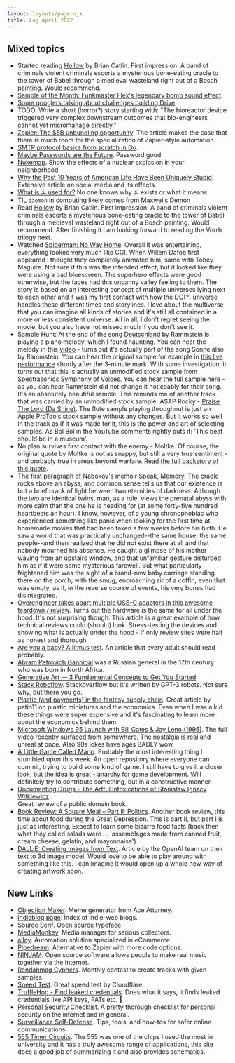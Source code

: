 ```yaml
---
layout: layouts/page.njk
title: Log April 2022
---
```


## Mixed topics

- Started reading [Hollow](https://www.goodreads.com/book/show/56212878-hollow) by Brian Catlin. First impression: A band of criminals violent criminals escorts a mysterious bone-eating oracle to the tower of Babel through a medieval wasteland right out of a Bosch painting. Would recommend.
- [Sample of the Month: Funkmaster Flex's legendary bomb sound effect](https://youtu.be/lAFZnvTfFAs).
- [Some googlers talking about challenges building Drive](https://news.ycombinator.com/item?id=31005929).
- TODO: Write a short (horror?) story starting with: "The bioreactor device triggered very complex downstream outcomes that bio-engineers cannot yet micromanage directly."
- [Zapier: The $5B unbundling opportunity](https://www.georgesequeira.com/writing/zapier-the-5b-unbundling-opportunity/). The article makes the case that there is much room for the specialization of Zapier-style automation.
- [SMTP protocol basics from scratch in Go](https://notes.eatonphil.com/handling-email-from-gmail-smtp-protocol-basics.html).
- [Maybe Passwords are the Future](https://kevincox.ca/2022/04/07/passwords/). Password good.
- [Nukemap](https://nuclearsecrecy.com/nukemap/). Show the effects of a nuclear explosion in your neighborhood.
- [Why the Past 10 Years of American Life Have Been Uniquely Stupid](https://www.theatlantic.com/magazine/archive/2022/05/social-media-democracy-trust-babel/629369/). Extensive article on social media and its effects.
- [What is ⍼ used for?](https://tex.stackexchange.com/questions/640588/what-is-%E2%8D%BC-used-for/) No one knows why ⍼ exists or what it means.
- [TIL](https://english.stackexchange.com/questions/31430/what-is-the-origin-of-daemon-with-regards-to-computing) `daemon` in computing likely comes from [Maxwells Demon](https://en.wikipedia.org/wiki/Maxwell%27s_demon)
- Read [Hollow](https://www.goodreads.com/book/show/56212878-hollow) by Brian Catlin. First impression: A band of criminals violent criminals escorts a mysterious bone-eating oracle to the tower of Babel through a medieval wasteland right out of a Bosch painting. Would recommend. After finishing it I am looking forward to reading the Vorrh trilogy next.
- Watched [Spiderman: No Way Home](https://www.imdb.com/title/tt10872600/). Overall it was entertaining, everything looked very much like CGI. When Willem Dafoe first appeared I thought they completely animated him, same with Tobey Maguire. Not sure if this was the intended effect, but it looked like they were using a bad bluescreen. The superhero effects were good otherwise, but the faces had this uncanny valley feeling to them. The story is based on an interesting concept of multiple universes lying next to each other and it was my first contact with how the DC(?) universe handles these different times and storylines. I love about the multiverse that you can imagine all kinds of stories and it's still all contained in a more or less consistent universe. All in all, I don't regret seeing the movie, but you also have not missed much if you don't see it.
- Sample Hunt: At the end of the song [Deutschland](https://www.youtube.com/watch?v=NeQM1c-XCDc) by Rammstein is playing a piano melody, which I found haunting. You can hear the melody in this [video](https://youtu.be/oIhoUAqxSxw) - turns out it's actually part of the song Sonne also by Rammstein. You can hear the original sample for example in [this live performance](https://youtu.be/HB7YuLsIN-w) shortly after the 3-minute mark. With some investigation, it turns out that this is actually an unmodified stock sample from Spectrasonics [Symphony of Voices](https://www.spectrasonics.net/products/legacy/symphonyofvoices.php). You can [hear the full sample here](https://youtu.be/jgdvxQ1BqhI) - as you can hear Rammstein did not change it noticeably for their song. It's an absolutely beautiful sample. This reminds me of another track that was carried by an unmodified stock sample: A$AP Rocky - [Praise The Lord (Da Shine)](https://www.youtube.com/watch?v=Kbj2Zss-5GY). The flute sample playing throughout is just an Apple ProTools stock sample without any changes. But it works so well in the track as if it was made for it, this is the power and art of selecting samples. As Bol Bol in the YouTube comments rightly puts it: 'This beat should be in a museum'.
- No plan survives first contact with the enemy - Moltke. Of course, the original quote by Moltke is not as snappy, but still a very true sentiment - and probably true in areas beyond warfare. [Read the full backstory of this quote](https://www.google.com/amp/s/quoteinvestigator.com/2021/05/04/no-plan/amp/).
- The first paragraph of Nabokov's memoir [Speak, Memory](https://www.goodreads.com/book/show/30594.Speak_Memory): The cradle rocks above an abyss, and common sense tells us that our existence is but a brief crack of light between two eternities of darkness. Although the two are identical twins, man, as a rule, views the prenatal abyss with more calm than the one he is heading for (at some forty-five hundred heartbeats an hour). I know, however, of a young chronophobiac who experienced something like panic when looking for the first time at homemade movies that had been taken a few weeks before his birth. He saw a world that was practically unchanged--the same house, the same people--and then realized that he did not exist there at all and that nobody mourned his absence. He caught a glimpse of his mother waving from an upstairs window, and that unfamiliar gesture disturbed him as if it were some mysterious farewell. But what particularly frightened him was the sight of a brand-new baby carriage standing there on the porch, with the smug, encroaching air of a coffin; even that was empty, as if, in the reverse course of events, his very bones had disintegrated.
- [Overengineer takes apart multiple USB-C adapters in this awesome teardown / review](https://overengineer.dev/blog/2021/04/25/usb-c-hub-madness.html#fnref:1). Turns out the hardware is the same for all under the hood. It's not surprising though. This article is a great example of how technical reviews could (should) look. Stress-testing the devices and showing what is actually under the hood - if only review sites were half as honest and thorough.
- [Are you a baby? A litmus test](https://haleynahman.substack.com/p/95-are-you-baby-a-litmus-test). An article that every adult should read probably.
- [Abram Petrovich Gannibal](https://en.m.wikipedia.org/wiki/Abram_Petrovich_Gannibal) was a Russian general in the 17th century who was born in North Africa.
- [Generative Art — 3 Fundamental Concepts to Get You Started](https://levelup.gitconnected.com/generative-art-3-fundamental-concepts-to-get-you-started-44205dae167b)
- [Stack Roboflow](https://stackroboflow.com). Stackoverflow but it's written by GPT-3 robots. Not sure why, but there you go.
- [Plastic (and payments) in the fantasy supply chain](https://bam.kalzumeus.com/archive/payments-and-plastic-in-the-fantasy-supply-chain/). Great article by patio11 on plastic miniatures and the economics. Even when I was a kid these things were super expensive and it's fascinating to learn more about the economics behind them.
- [Microsoft Windows 95 Launch with Bill Gates & Jay Leno (1995)](https://gizmodo.com/the-best-and-worst-moments-from-the-full-windows-95-lau-1848758485). The full video recently surfaced from somewhere. The nostalgia is real and unreal at once. Also 90s jokes have ages BADLY wow.
- [A Little Game Called Mario](https://github.com/iznaut/a-little-game-called-mario). Probably the most interesting thing I stumbled upon this week. An open repository where everyone can commit, trying to build some kind of game. I still have to give it a closer look, but the idea is great - anarchy for game development. Will definitely try to contribute something, but in a constructive manner.
- [Documenting Drugs - The Artful Intoxications of Stanisław Ignacy Witkiewicz](https://publicdomainreview.org/essay/documenting-drugs).  
  Great review of a public domain book.
- [Book Review: A Square Meal – Part II: Politics](https://slimemoldtimemold.com/2022/04/06/book-review-a-square-meal-part-ii-politics/). Another book review, this time about food during the Great Depression. This is part II, but part I is just as interesting. Expect to learn some bizarre food facts (back then what they called salads were ... 'assemblages made from canned fruit, cream cheese, gelatin, and mayonnaise')
- [DALL·E: Creating Images from Text](https://openai.com/blog/dall-e/). Article by the OpenAI team on their text to 3d image model. Would love to be able to play around with something like this. I can imagine it would open up a whole new way of creating artwork soon.

## New Links

- [Objection Maker](https://objection.lol/). Meme generator from Ace Attorney.
- [indieblog.page](https://indieblog.page/). Index of indie-web blogs.
- [Source Serif](https://github.com/adobe-fonts/source-serif). Open source typeface.
- [MediaMonkey](https://www.mediamonkey.com/). Media manager for serious collectors.
- [alloy](https://runalloy.com/). Automation solution specialized in eCommerce.
- [Pipedream](https://pipedream.com/). Alternative to Zapier with more code options.
- [NINJAM](https://www.cockos.com/ninjam/). Open source software allows people to make real music together via the Internet.
- [Rendahmag Cyphers](https://rendahmag.com/cyphers). Monthly contest to create tracks with given samples.
- [Speed Test](https://speed.cloudflare.com/). Great speed test by Cloudflare.
- [TruffleHog - Find leaked credentials](https://github.com/trufflesecurity/trufflehog). Does what it says, it finds leaked credentials like API keys, PATs etc. 🐷
- [Personal Security Checklist](https://github.com/Lissy93/personal-security-checklist). A pretty thorough checklist for personal security on the internet and in general.
- [Surveillance Self-Defense](https://ssd.eff.org/). Tips, tools, and how-tos for safer online communications.
- [555 Timer Circuits](https://www.555-timer-circuits.com/). The 555 was one of the chips I used the most in university and it has a truly awesome range of applications, this site does a good job of summarizing it and also provides schematics.
